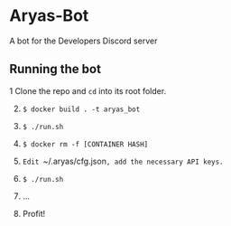 # Aryas-Bot
A bot for the Developers Discord server

## Running the bot
1 Clone the repo and `cd` into its root folder.

2. `$ docker build . -t aryas_bot`

3. `$ ./run.sh`

4. `$ docker rm -f [CONTAINER HASH]`

5. `Edit `~/.aryas/cfg.json`, add the necessary API keys.`

6. `$ ./run.sh`

7) ...

8) Profit!